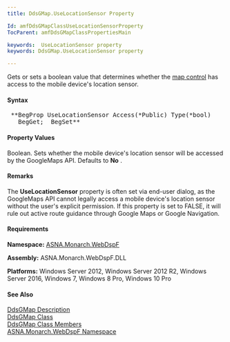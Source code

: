 ```yaml
---
title: DdsGMap.UseLocationSensor Property

Id: amfDdsGMapClassUseLocationSensorProperty
TocParent: amfDdsGMapClassPropertiesMain

keywords:  UseLocationSensor property
keywords: DdsGMap.UseLocationSensor property

---
```


Gets or sets a boolean value that determines whether the [map control](amfDdsGMapClass.html) has access to the mobile device's location sensor.

#### Syntax
<pre class="prettyprint"> **BegProp UseLocationSensor Access(*Public) Type(*bool)
   BegGet;  BegSet** </pre>

#### Property Values
Boolean. Sets whether the mobile device's location sensor will be accessed by the GoogleMaps API. Defaults to **No** .

#### Remarks
The **UseLocationSensor** property is often set via end-user dialog, as the GoogleMaps API cannot legally access a mobile device's location sensor without the user's explicit permission. If this property is set to FALSE, it will rule out active route guidance through Google Maps or Google Navigation. 

#### Requirements
**Namespace:** [ASNA.Monarch.WebDspF](amfWebDspFNamespace.html)

**Assembly:** ASNA.Monarch.WebDspF.DLL

**Platforms:** Windows Server 2012, Windows Server 2012 R2, Windows Server 2016, Windows 7, Windows 8 Pro, Windows 10 Pro

#### See Also
[DdsGMap Description](amfUnderstandingMaps.html)<br /> [ DdsGMap Class](amfDdsGMapClass.html) <br /> [ DdsGMap Class Members](amfDdsGMapClassMembers.html) <br /> [ ASNA.Monarch.WebDspF Namespace](amfWebDspFNamespace.html) 
